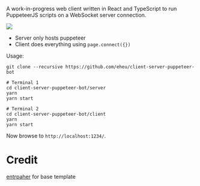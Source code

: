 A work-in-progress web client written in React and TypeScript to run PuppeteerJS scripts on a WebSocket server connection.

![](https://i.imgur.com/aU1PMxI.gif)

- Server only hosts puppeteer 
- Client does everything using `page.connect({})`

Usage:
```
git clone --recursive https://github.com/eheu/client-server-puppeteer-bot

# Terminal 1
cd client-server-puppeteer-bot/server
yarn
yarn start

# Terminal 2
cd client-server-puppeteer-bot/client
yarn
yarn start
```

Now browse to `http://localhost:1234/`.

# Credit
[entrpaher](https://github.com/entrptaher/playground-react-puppeteer/) for base template
